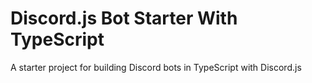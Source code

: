 # Discord.js Bot Starter With TypeScript

A starter project for building Discord bots in TypeScript with Discord.js